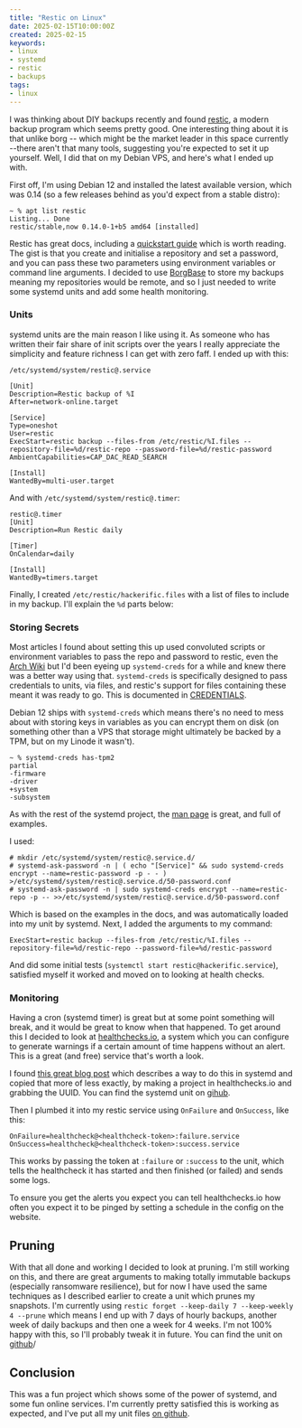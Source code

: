 ```yaml
---
title: "Restic on Linux"
date: 2025-02-15T10:00:00Z
created: 2025-02-15
keywords:
- linux
- systemd
- restic
- backups
tags:
- linux
---
```


I was thinking about DIY backups recently and found
[restic](https://restic.net/), a modern backup program which seems pretty
good. One interesting thing about it is that unlike borg -- which might be
the market leader in this space currently --there aren't that many tools,
suggesting you're expected to set it up yourself.  Well, I did that on my
Debian VPS, and here's what I ended up with.

First off, I'm using Debian 12 and installed the latest available version,
which was 0.14 (so a few releases behind as you'd expect from a stable distro):

```
~ % apt list restic
Listing... Done
restic/stable,now 0.14.0-1+b5 amd64 [installed]
```

Restic has great docs, including a [quickstart guide](https://restic.readthedocs.io/en/stable/010_introduction.html#quickstart-guide)
which is worth reading. The gist is that you create and initialise a repository
and set a password, and you can pass these two parameters using environment
variables or command line arguments. I decided to use
[BorgBase](https://www.borgbase.com/) to store my backups meaning my
repositories would be remote, and so I just needed to write some systemd units
and add some health monitoring.

### Units 

systemd units are the main reason I like using it. As someone who has written
their fair share of init scripts over the years I really appreciate the
simplicity and feature richness I can get with zero faff. I ended up with this:

`/etc/systemd/system/restic@.service`

```
[Unit]
Description=Restic backup of %I
After=network-online.target

[Service]
Type=oneshot
User=restic
ExecStart=restic backup --files-from /etc/restic/%I.files --repository-file=%d/restic-repo --password-file=%d/restic-password
AmbientCapabilities=CAP_DAC_READ_SEARCH

[Install]
WantedBy=multi-user.target
```

And with `/etc/systemd/system/restic@.timer`:

```
restic@.timer
[Unit]
Description=Run Restic daily

[Timer]
OnCalendar=daily

[Install]
WantedBy=timers.target
```

Finally, I created `/etc/restic/hackerific.files` with a list of files to
include in my backup. I'll explain the `%d` parts below:

### Storing Secrets

Most articles I found about setting this up used convoluted scripts or
environment variables to pass the repo and password to restic, even the [Arch
Wiki](https://wiki.archlinux.org/title/Restic#Systemd_service) but I'd been
eyeing up `systemd-creds` for a while and knew there was a better way using
that. `systemd-creds` is specifically designed to pass credentials to units,
via files, and restic's support for files containing these meant it was ready
to go. This is documented in [CREDENTIALS](https://systemd.io/CREDENTIALS/).

Debian 12 ships with `systemd-creds` which means there's no need to mess about
with storing keys in variables as you can encrypt them on disk (on something
other than a VPS that storage might ultimately be backed by a TPM, but on my
Linode it wasn't).

```
~ % systemd-creds has-tpm2
partial
-firmware
-driver
+system
-subsystem
```

As with the rest of the systemd project, the [man page](https://www.freedesktop.org/software/systemd/man/latest/systemd-creds.html) is great, and full of examples. 

I used:

```
# mkdir /etc/systemd/system/restic@.service.d/
# systemd-ask-password -n | ( echo "[Service]" && sudo systemd-creds encrypt --name=restic-password -p - - ) >/etc/systemd/system/restic@.service.d/50-password.conf
# systemd-ask-password -n | sudo systemd-creds encrypt --name=restic-repo -p -- >>/etc/systemd/system/restic@.service.d/50-password.conf
```

Which is based on the examples in the docs, and was automatically loaded into
my unit by systemd. Next, I added the arguments to my command:

```
ExecStart=restic backup --files-from /etc/restic/%I.files --repository-file=%d/restic-repo --password-file=%d/restic-password
```

And did some initial tests (`systemctl start restic@hackerific.service`),
satisfied myself it worked and moved on to looking at health checks.

### Monitoring

Having a cron (systemd timer) is great but at some point something will break,
and it would be great to know when that happened. To get around this I decided to look at 
[healthchecks.io](https://healthchecks.io/), a system which you can configure
to generate warnings if a certain amount of time happens without an alert. This
is a great (and free) service that's worth a look. 

I found [this great blog
post](https://passbe.com/2022/healthchecks-io-systemd-checks/) which describes
a way to do this in systemd and copied that more of less exactly, by making a
project in healthchecks.io and grabbing the UUID. You can find the systemd unit
on
[gihub](https://github.com/mattfoster/linux-config/blob/main/systemd/healthcheck%40.service).

Then I plumbed it into my restic service using `OnFailure` and `OnSuccess`, like this:

```
OnFailure=healthcheck@<healthcheck-token>:failure.service
OnSuccess=healthcheck@<healthcheck-token>:success.service
```

This works by passing the token at `:failure` or `:success` to the unit, which
tells the healthcheck it has started and then finished (or failed) and sends
some logs.

To ensure you get the alerts you expect you can tell healthchecks.io how often
you expect it to be pinged by setting a schedule in the config on the website.

## Pruning

With that all done and working I decided to look at pruning. I'm still working
on this, and there are great arguments to making totally immutable backups
(especially ransomware resilience), but for now I have used the same techniques
as I described earlier to create a unit which prunes my snapshots. I'm
currently using `restic forget --keep-daily 7 --keep-weekly 4 --prune` which
means I end up with 7 days of hourly backups, another week of daily backups and
then one a week for 4 weeks. I'm not 100% happy with this, so I'll probably
tweak it in future. You can find the unit on
[github](https://github.com/mattfoster/linux-config/blob/main/systemd/restic-prune%40.service)/

## Conclusion

This was a fun project which shows some of the power of systemd, and some fun
online services. I'm currently pretty satisfied this is working as expected,
and I've put all my unit files [on
github](https://github.com/mattfoster/linux-config/tree/main).
